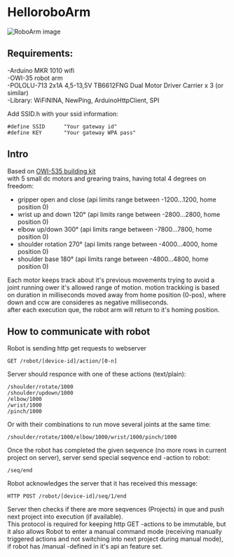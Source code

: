 # HelloroboArm

![RoboArm image](http://robo.sukelluspaikka.fi/images/RoboArm.jpg)

## Requirements:   

-Arduino MKR 1010 wifi   
-OWI-35 robot arm   
-POLOLU-713 2x1A 4,5-13,5V TB6612FNG Dual Motor Driver Carrier x 3 (or similar)   
-Library:  WiFiNINA, NewPing, ArduinoHttpClient, SPI   


   
Add SSID.h with your ssid information:   

```
#define SSID      "Your gateway id"   
#define KEY       "Your gateway WPA pass"   
```

## Intro

Based on  [OWI-535 building kit](https://owirobot.com/robotic-arm-edge/)   
    with 5 small dc motors and grearing trains, having total 4 degrees on freedom:   
- gripper open and close  (api limits range between -1200...1200, home position 0)  
- wrist up and down 120°  (api limits range between -2800...2800, home position 0)  
- elbow up/down 300°  (api limits range between -7800...7800, home position 0)  
- shoulder rotation 270°  (api limits range between -4000...4000, home position 0) 
- shoulder base 180°  (api limits range between -4800...4800, home position 0)  

Each motor keeps track about it's previous movements trying to avoid a joint running ower it's allowed range of motion.
motion trackking is based on duration in milliseconds moved away from home position (0-pos), where down and ccw are consideres as negative milliseconds.  
after each execution que, the robot arm will return to it's homing position.  


## How to communicate with robot

Robot is sending http get requests to webserver 
```
GET /robot/[device-id]/action/[0-n]
```
Server should responce with one of these actions (text/plain):  
```
/shoulder/rotate/1000
/shoulder/updown/1000	
/elbow/1000	
/wrist/1000	
/pinch/1000	

```

Or with their combinations to run move several joints at the same time:   

```
/shoulder/rotate/1000/elbow/1000/wrist/1000/pinch/1000

```

Once the robot has completed the given seqvence (no more  rows in current project on server), server send special seqvence end -action to robot:     

```
/seq/end

```

 Robot acknowledges the server that it has received this message:   

```
HTTP POST /robot/[device-id]/seq/1/end   
```

Server then checks if there are more seqvences (Projects) in que and push next project into execution (if available).   
This protocol is required for keeping http GET -actions to be immutable, but it also allows Robot to enter a manual command mode (receiving manually triggered actions and not switching into next project during manual mode), if robot has /manual -defined in it's api an feature set.  




